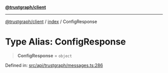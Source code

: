 [**@trustgraph/client**](../../README.md)

***

[@trustgraph/client](../../README.md) / [index](../README.md) / ConfigResponse

# Type Alias: ConfigResponse

> **ConfigResponse** = `object`

Defined in: [src/api/trustgraph/messages.ts:286](https://github.com/trustgraph-ai/trustgraph-ts-client/blob/92e187771a25b959c85a4f966bb97eb5d407310b/src/api/trustgraph/messages.ts#L286)
